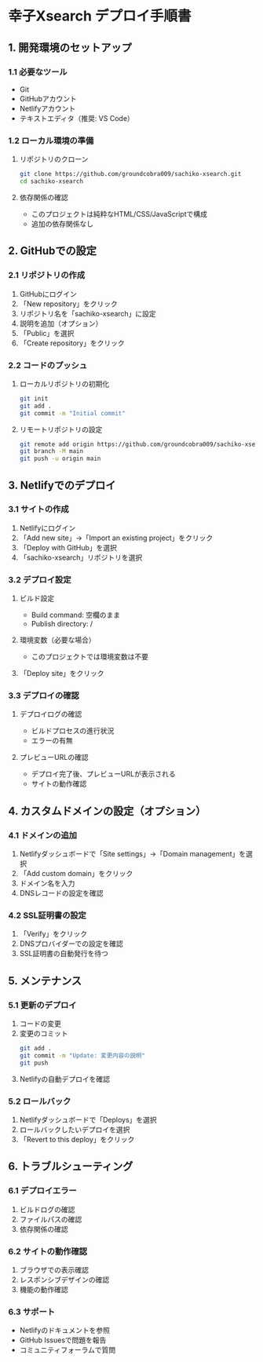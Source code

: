 # 幸子Xsearch デプロイ手順書

## 1. 開発環境のセットアップ

### 1.1 必要なツール
- Git
- GitHubアカウント
- Netlifyアカウント
- テキストエディタ（推奨: VS Code）

### 1.2 ローカル環境の準備
1. リポジトリのクローン
   ```bash
   git clone https://github.com/groundcobra009/sachiko-xsearch.git
   cd sachiko-xsearch
   ```

2. 依存関係の確認
   - このプロジェクトは純粋なHTML/CSS/JavaScriptで構成
   - 追加の依存関係なし

## 2. GitHubでの設定

### 2.1 リポジトリの作成
1. GitHubにログイン
2. 「New repository」をクリック
3. リポジトリ名を「sachiko-xsearch」に設定
4. 説明を追加（オプション）
5. 「Public」を選択
6. 「Create repository」をクリック

### 2.2 コードのプッシュ
1. ローカルリポジトリの初期化
   ```bash
   git init
   git add .
   git commit -m "Initial commit"
   ```

2. リモートリポジトリの設定
   ```bash
   git remote add origin https://github.com/groundcobra009/sachiko-xsearch.git
   git branch -M main
   git push -u origin main
   ```

## 3. Netlifyでのデプロイ

### 3.1 サイトの作成
1. Netlifyにログイン
2. 「Add new site」→「Import an existing project」をクリック
3. 「Deploy with GitHub」を選択
4. 「sachiko-xsearch」リポジトリを選択

### 3.2 デプロイ設定
1. ビルド設定
   - Build command: 空欄のまま
   - Publish directory: /

2. 環境変数（必要な場合）
   - このプロジェクトでは環境変数は不要

3. 「Deploy site」をクリック

### 3.3 デプロイの確認
1. デプロイログの確認
   - ビルドプロセスの進行状況
   - エラーの有無

2. プレビューURLの確認
   - デプロイ完了後、プレビューURLが表示される
   - サイトの動作確認

## 4. カスタムドメインの設定（オプション）

### 4.1 ドメインの追加
1. Netlifyダッシュボードで「Site settings」→「Domain management」を選択
2. 「Add custom domain」をクリック
3. ドメイン名を入力
4. DNSレコードの設定を確認

### 4.2 SSL証明書の設定
1. 「Verify」をクリック
2. DNSプロバイダーでの設定を確認
3. SSL証明書の自動発行を待つ

## 5. メンテナンス

### 5.1 更新のデプロイ
1. コードの変更
2. 変更のコミット
   ```bash
   git add .
   git commit -m "Update: 変更内容の説明"
   git push
   ```
3. Netlifyの自動デプロイを確認

### 5.2 ロールバック
1. Netlifyダッシュボードで「Deploys」を選択
2. ロールバックしたいデプロイを選択
3. 「Revert to this deploy」をクリック

## 6. トラブルシューティング

### 6.1 デプロイエラー
1. ビルドログの確認
2. ファイルパスの確認
3. 依存関係の確認

### 6.2 サイトの動作確認
1. ブラウザでの表示確認
2. レスポンシブデザインの確認
3. 機能の動作確認

### 6.3 サポート
- Netlifyのドキュメントを参照
- GitHub Issuesで問題を報告
- コミュニティフォーラムで質問 